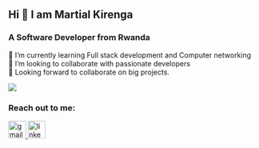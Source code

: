 ## Hi 👋 I am Martial Kirenga
### A Software Developer from Rwanda

🌱 I’m currently learning Full stack development and Computer networking <br>
👯 I’m looking to collaborate with passionate developers <br>
🤔 Looking forward to collaborate on big projects. <br>

![](https://komarev.com/ghpvc/?username=kirengamartial0&color=brightgreen&style=for-the-badge&label=PROFILE+VISITS)

### Reach out to me:

<div align="left">
  <a href="mailto:martialkirenga61@gmail.com" target="_blank">
  <img src="https://img.shields.io/static/v1?message=Gmail&logo=gmail&label=&color=D14836&logoColor=white&labelColor=&style=for-the-badge" height="35" alt="gmail logo"  />
</a>
<a href="https://www.linkedin.com/in/martial-kirenga-3715b3241/" target="_blank" >
  <img src="https://img.shields.io/static/v1?message=LinkedIn&logo=linkedin&label=&color=0077B5&logoColor=white&labelColor=&style=for-the-badge" height="35" alt="linkedin logo" />
</a>

</div>
